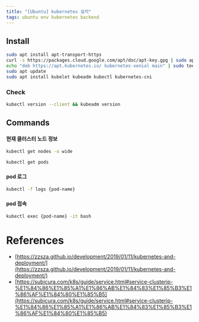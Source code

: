 ```yaml
---
title: "[Ubuntu] kubernetes 설치"
tags: ubuntu env kubernetes backend
---
```


## Install

```sh
sudo apt install apt-transport-https
curl -s https://packages.cloud.google.com/apt/doc/apt-key.gpg | sudo apt-key add
echo "deb https://apt.kubernetes.io/ kubernetes-xenial main" | sudo tee -a /etc/apt/sources.list.d/kubernetes.list
sudo apt update
sudo apt install kubelet kubeadm kubectl kubernetes-cni
```

### Check

```sh
kubectl version --client && kubeadm version
```

<!--more-->

## Commands

#### 현재 클러스터 노드 정보

```sh
kubectl get nodes -o wide

kubectl get pods
```

#### pod 로그

```sh
kubectl -f logs {pod-name}
```

#### pod 접속

```sh
kubectl exec {pod-name} -it bash
```

# References

- [https://zzsza.github.io/development/2019/01/11/kubernetes-and-deployment/](https://zzsza.github.io/development/2019/01/11/kubernetes-and-deployment/)
- [https://subicura.com/k8s/guide/service.html#service-clusterip-%E1%84%86%E1%85%A1%E1%86%AB%E1%84%83%E1%85%B3%E1%86%AF%E1%84%80%E1%85%B5](https://subicura.com/k8s/guide/service.html#service-clusterip-%E1%84%86%E1%85%A1%E1%86%AB%E1%84%83%E1%85%B3%E1%86%AF%E1%84%80%E1%85%B5)